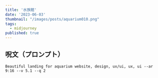 ```yaml
---
title: '水族館'
date: '2023-06-03'
thumbnail: "/images/posts/aquarium010.png"
tags:
  - midjourney
published: true
---
```


## 呪文（プロンプト）
```
Beautiful landing for aquarium website, design, ux/ui, ux, ui --ar 9:16 --v 5.1 --q 2
```